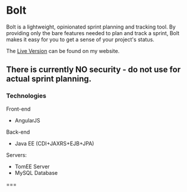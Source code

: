 Bolt
===
Bolt is a lightweight, opinionated sprint planning and tracking tool. By providing only the bare features needed to plan and track a sprint, Bolt makes it easy for you to get a sense of your project's status.

The [Live Version](http://bolt.jgefroh.com/Bolt) can be found on my website.


## There is currently NO security - do not use for actual sprint planning.

### Technologies
Front-end
- AngularJS

Back-end
- Java EE (CDI+JAXRS+EJB+JPA)

Servers:
- TomEE Server
- MySQL Database


===
